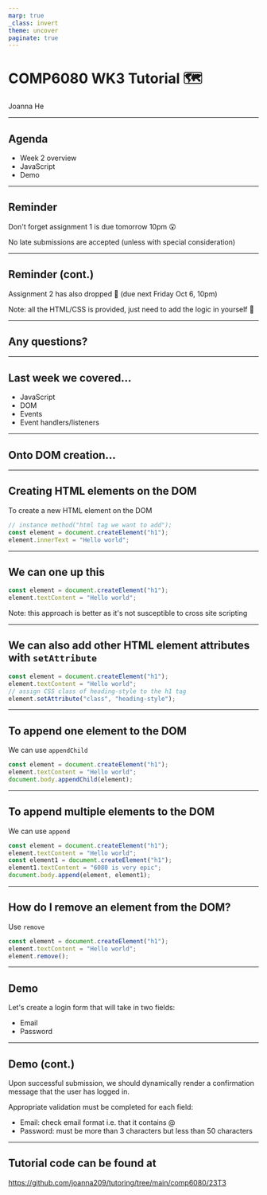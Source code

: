 ```yaml
---
marp: true
_class: invert
theme: uncover
paginate: true
---
```


# COMP6080 WK3 Tutorial 🗺️

Joanna He

---

## Agenda

- Week 2 overview
- JavaScript
- Demo

--- 

## Reminder

Don't forget assignment 1 is due tomorrow 10pm 😮

No late submissions are accepted (unless with special consideration)

---

## Reminder (cont.)

Assignment 2 has also dropped 🚀 (due next Friday Oct 6, 10pm)

Note: all the HTML/CSS is provided, just need to add the logic in yourself 🙂

---

## Any questions? 

---

## Last week we covered...

- JavaScript
- DOM
- Events
- Event handlers/listeners

---

## Onto DOM creation...

---

## Creating HTML elements on the DOM

To create a new HTML element on the DOM

```js
// instance method("html tag we want to add");
const element = document.createElement("h1");
element.innerText = "Hello world";
```

---

## We can one up this

```js
const element = document.createElement("h1");
element.textContent = "Hello world";
```

Note: this approach is better as it's not susceptible to cross site scripting

---

## We can also add other HTML element attributes with `setAttribute`

```js
const element = document.createElement("h1");
element.textContent = "Hello world";
// assign CSS class of heading-style to the h1 tag
element.setAttribute("class", "heading-style");
```
---

## To append one element to the DOM

We can use `appendChild`

```js
const element = document.createElement("h1");
element.textContent = "Hello world";
document.body.appendChild(element);
```

---

## To append multiple elements to the DOM

We can use `append`

```js
const element = document.createElement("h1");
element.textContent = "Hello world";
const element1 = document.createElement("h1");
element1.textContent = "6080 is very epic";
document.body.append(element, element1);
```

---

## How do I remove an element from the DOM?

Use `remove`

```js
const element = document.createElement("h1");
element.textContent = "Hello world";
element.remove();
```

---

## Demo

Let's create a login form that will take in two fields:
- Email 
- Password

---

## Demo (cont.)

Upon successful submission, we should dynamically render a confirmation message that the user has logged in.

Appropriate validation must be completed for each field:
- Email: check email format i.e. that it contains @
- Password: must be more than 3 characters but less than 50 characters

---

## Tutorial code can be found at 

https://github.com/joanna209/tutoring/tree/main/comp6080/23T3

